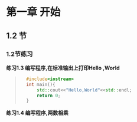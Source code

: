 # 第一章 开始

## 1.2 节

### 1.2节练习  
**练习1.3 编写程序,在标准输出上打印Hello ,World**  
>```c++
>   #include<iostream>
>   int main(){
>       std::cout<<"Hello,World"<<std::endl;
>       return 0;
>   }
>```  

**练习1.4 编写程序,两数相乘**  
